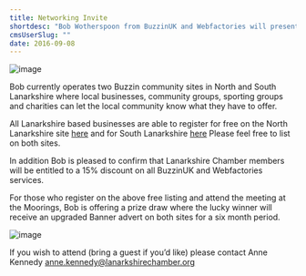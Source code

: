 ```yaml
---
title: Networking Invite
shortdesc: "Bob Wotherspoon from BuzzinUK and Webfactories will present a session at our forthcoming networking Lunch to be held in the Moorings Hotel, Motherwell on Thursday 8th September 2016 at 12.00 – 14.00"
cmsUserSlug: ""
date: 2016-09-08 
---
```


![image]( /img/bobnetworking.jpg)

Bob currently operates two Buzzin community sites in North and South Lanarkshire where local businesses, community groups, sporting groups and charities can let the local community know what they have to offer.
   
 All Lanarkshire based businesses are able to register for free on the North Lanarkshire site [here](http://northlanarkshire.buzzin.today/free-listing) and for South Lanarkshire [here](http://southlanarkshire.buzzin.today/free-listing) Please feel free to list on both sites.  
   
 In addition Bob is pleased to confirm that Lanarkshire Chamber members will be entitled to a 15% discount on all BuzzinUK and Webfactories services.  
   
 For those who register on the above free listing and attend the meeting at the Moorings, Bob is offering a prize draw where the lucky winner will receive an upgraded Banner advert on both sites for a six month period.

![image](/img/buzzinlogos.jpg)

If you wish to attend (bring a guest if you’d like) please contact Anne Kennedy [anne.kennedy@lanarkshirechamber.org](mailto:anne.kennedy@lanarkshirechamber.org)